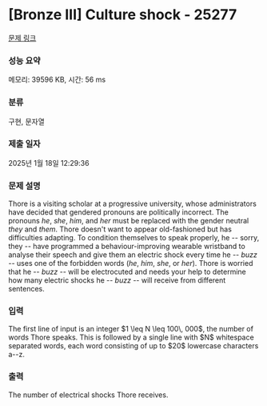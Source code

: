 # [Bronze III] Culture shock - 25277 

[문제 링크](https://www.acmicpc.net/problem/25277) 

### 성능 요약

메모리: 39596 KB, 시간: 56 ms

### 분류

구현, 문자열

### 제출 일자

2025년 1월 18일 12:29:36

### 문제 설명

<p>Thore is a visiting scholar at a progressive university, whose administrators have decided that gendered pronouns are politically incorrect. The pronouns <em>he</em>, <em>she</em>, <em>him</em>, and <em>her</em> must be replaced with the gender neutral <em>they</em> and <em>them</em>. Thore doesn't want to appear old-fashioned but has difficulties adapting. To condition themselves to speak properly, he -- sorry, they -- have programmed a behaviour-improving wearable wristband to analyse their speech and give them an electric shock every time he -- <em>buzz</em> -- uses one of the forbidden words (<em>he</em>, <em>him</em>, <em>she</em>, or <em>her</em>). Thore is worried that he -- <em>buzz</em> -- will be electrocuted and needs your help to determine how many electric shocks he -- <em>buzz</em> -- will receive from different sentences.</p>

### 입력 

 <p>The first line of input is an integer $1 \leq N \leq 100\, 000$, the number of words Thore speaks. This is followed by a single line with $N$ whitespace separated  words, each word consisting of up to $20$ lowercase characters a--z.</p>

### 출력 

 <p>The number of electrical shocks Thore receives.</p>

